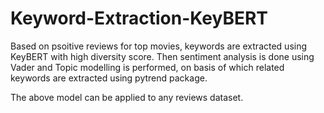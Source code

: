 # Keyword-Extraction-KeyBERT
Based on psoitive reviews for top movies, keywords are extracted using KeyBERT with high diversity score.
Then sentiment analysis is done using Vader and Topic modelling is performed, on basis of which related keywords are extracted using pytrend package.

The above model can be applied to any reviews dataset.

